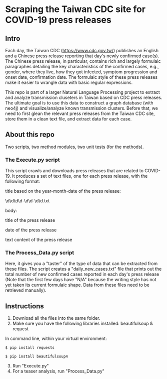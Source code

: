 # Scraping the Taiwan CDC site for COVID-19 press releases

## Intro
Each day, the Taiwan CDC (https://www.cdc.gov.tw/) publishes an English and a Chinese press release reporting that day's newly confirmed case(s). The Chinese press release, in particular, contains rich and largely formulaic paragraphes detailing the key characteristics of the confirmed cases, e.g., gender, where they live, how they got infected, symptom progression and onset date, confirmation date. The formulaic style of these press releases make it easier to wrangle data with basic regular expressions.

This repo is part of a larger Natural Language Processing project to extract and analyze transmission cluseters in Taiwan based on CDC press releases. The ultimate goal is to use this data to construct a graph database (with neo4j) and visualize/analyze known transmission clusters. Before that, we need to first glean the relevant press releases from the Taiwan CDC site, store them in a clean text file, and extract data for each case.

## About this repo

Two scripts, two method modules, two unit tests (for the methods).

### The Execute.py script
This script crawls and downloads press releases that are related to COVID-19.
It produces a set of text files, one for each press release, with the following format:

title based on the year-month-date of the press release:

\d\d\d\d-\d\d-\d\d.txt

body:

title of the press release

date of the press release

text content of the press release

### The Process_Data.py script
Here, it gives you a "taster" of the type of data that can be extracted from these files.
The script creates a "daily_new_cases.txt" file that prints out the total number of new confirmed cases reported in each day's press release (Note that the first few days have "N/A" because the writing style has not yet taken its current formulaic shape. Data from these files need to be retrieved manually).

## Instructions
1. Download all the files into the same folder.
2. Make sure you have the following libraries installed: beautifulsoup & request

In command line, within your virtual environment:

`$ pip install requests`

`$ pip install beautifulsoup4`

3. Run "Execute.py"
4. For a teaser analysis, run "Process_Data.py"
